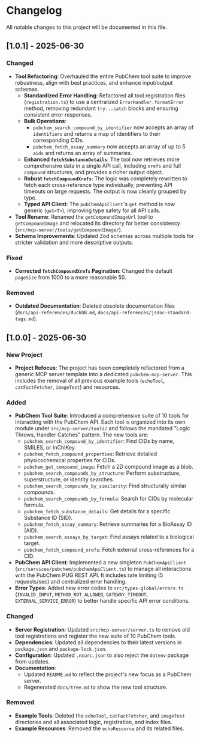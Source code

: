 # Changelog

All notable changes to this project will be documented in this file.

## [1.0.1] - 2025-06-30

### Changed

- **Tool Refactoring**: Overhauled the entire PubChem tool suite to improve robustness, align with best practices, and enhance input/output schemas.
  - **Standardized Error Handling**: Refactored all tool registration files (`registration.ts`) to use a centralized `ErrorHandler.formatError` method, removing redundant `try...catch` blocks and ensuring consistent error responses.
  - **Bulk Operations**:
    - `pubchem_search_compound_by_identifier` now accepts an array of `identifiers` and returns a map of identifiers to their corresponding CIDs.
    - `pubchem_fetch_assay_summary` now accepts an array of up to 5 `aids` and returns an array of summaries.
  - **Enhanced `fetchSubstanceDetails`**: The tool now retrieves more comprehensive data in a single API call, including `xrefs` and full `compound` structures, and provides a richer output object.
  - **Robust `fetchCompoundXrefs`**: The logic was completely rewritten to fetch each cross-reference type individually, preventing API timeouts on large requests. The output is now cleanly grouped by type.
  - **Typed API Client**: The `pubChemApiClient`'s `get` method is now generic (`get<T>`), improving type safety for all API calls.
- **Tool Rename**: Renamed the `getCompoundImageUrl` tool to `getCompoundImage` and relocated its directory for better consistency (`src/mcp-server/tools/getCompoundImage/`).
- **Schema Improvements**: Updated Zod schemas across multiple tools for stricter validation and more descriptive outputs.

### Fixed

- **Corrected `fetchCompoundXrefs` Pagination**: Changed the default `pageSize` from 1000 to a more reasonable 50.

### Removed

- **Outdated Documentation**: Deleted obsolete documentation files (`docs/api-references/duckDB.md`, `docs/api-references/jsdoc-standard-tags.md`).

## [1.0.0] - 2025-06-30

### New Project

- **Project Refocus**: The project has been completely refactored from a generic MCP server template into a dedicated `pubchem-mcp-server`. This includes the removal of all previous example tools (`echoTool`, `catFactFetcher`, `imageTest`) and resources.

### Added

- **PubChem Tool Suite**: Introduced a comprehensive suite of 10 tools for interacting with the PubChem API. Each tool is organized into its own module under `src/mcp-server/tools/` and follows the mandated "Logic Throws, Handler Catches" pattern. The new tools are:
  - `pubchem_search_compound_by_identifier`: Find CIDs by name, SMILES, or InChIKey.
  - `pubchem_fetch_compound_properties`: Retrieve detailed physicochemical properties for CIDs.
  - `pubchem_get_compound_image`: Fetch a 2D compound image as a blob.
  - `pubchem_search_compounds_by_structure`: Perform substructure, superstructure, or identity searches.
  - `pubchem_search_compounds_by_similarity`: Find structurally similar compounds.
  - `pubchem_search_compounds_by_formula`: Search for CIDs by molecular formula.
  - `pubchem_fetch_substance_details`: Get details for a specific Substance ID (SID).
  - `pubchem_fetch_assay_summary`: Retrieve summaries for a BioAssay ID (AID).
  - `pubchem_search_assays_by_target`: Find assays related to a biological target.
  - `pubchem_fetch_compound_xrefs`: Fetch external cross-references for a CID.
- **PubChem API Client**: Implemented a new singleton `PubChemApiClient` (`src/services/pubchem/pubchemApiClient.ts`) to manage all interactions with the PubChem PUG REST API. It includes rate limiting (5 requests/sec) and centralized error handling.
- **Error Types**: Added new error codes to `src/types-global/errors.ts` (`INVALID_INPUT`, `METHOD_NOT_ALLOWED`, `GATEWAY_TIMEOUT`, `EXTERNAL_SERVICE_ERROR`) to better handle specific API error conditions.

### Changed

- **Server Registration**: Updated `src/mcp-server/server.ts` to remove old tool registrations and register the new suite of 10 PubChem tools.
- **Dependencies**: Updated all dependencies to their latest versions in `package.json` and `package-lock.json`.
- **Configuration**: Updated `.ncurc.json` to also reject the `dotenv` package from updates.
- **Documentation**:
  - Updated `README.md` to reflect the project's new focus as a PubChem server.
  - Regenerated `docs/tree.md` to show the new tool structure.

### Removed

- **Example Tools**: Deleted the `echoTool`, `catFactFetcher`, and `imageTest` directories and all associated logic, registration, and index files.
- **Example Resources**: Removed the `echoResource` and its related files.

